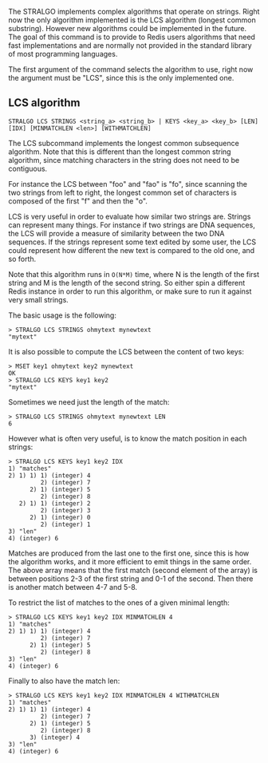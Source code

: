 The STRALGO implements complex algorithms that operate on strings.
Right now the only algorithm implemented is the LCS algorithm (longest common
substring). However new algorithms could be implemented in the future.
The goal of this command is to provide to Redis users algorithms that need
fast implementations and are normally not provided in the standard library of
most programming languages.

The first argument of the command selects the algorithm to use, right now
the argument must be "LCS", since this is the only implemented one.

## LCS algorithm

```
STRALGO LCS STRINGS <string_a> <string_b> | KEYS <key_a> <key_b> [LEN] [IDX] [MINMATCHLEN <len>] [WITHMATCHLEN]
```

The LCS subcommand implements the longest common subsequence algorithm. Note that this is different than the longest common string algorithm, since matching characters in the string does not need to be contiguous.

For instance the LCS between "foo" and "fao" is "fo", since scanning the two strings from left to right, the longest common set of characters is composed of the first "f" and then the "o".

LCS is very useful in order to evaluate how similar two strings are. Strings can represent many things. For instance if two strings are DNA sequences, the LCS will provide a measure of similarity between the two DNA sequences. If the strings represent some text edited by some user, the LCS could represent how different the new text is compared to the old one, and so forth.

Note that this algorithm runs in `O(N*M)` time, where N is the length of the first string and M is the length of the second string. So either spin a different Redis instance in order to run this algorithm, or make sure to run it against very small strings.

The basic usage is the following:

```
> STRALGO LCS STRINGS ohmytext mynewtext
"mytext"
```

It is also possible to compute the LCS between the content of two keys:

```
> MSET key1 ohmytext key2 mynewtext
OK
> STRALGO LCS KEYS key1 key2
"mytext"
```

Sometimes we need just the length of the match:

```
> STRALGO LCS STRINGS ohmytext mynewtext LEN
6
```

However what is often very useful, is to know the match position in each strings:

```
> STRALGO LCS KEYS key1 key2 IDX
1) "matches"
2) 1) 1) 1) (integer) 4
         2) (integer) 7
      2) 1) (integer) 5
         2) (integer) 8
   2) 1) 1) (integer) 2
         2) (integer) 3
      2) 1) (integer) 0
         2) (integer) 1
3) "len"
4) (integer) 6
```

Matches are produced from the last one to the first one, since this is how
the algorithm works, and it more efficient to emit things in the same order.
The above array means that the first match (second element of the array)
is between positions 2-3 of the first string and 0-1 of the second.
Then there is another match between 4-7 and 5-8.

To restrict the list of matches to the ones of a given minimal length:

```
> STRALGO LCS KEYS key1 key2 IDX MINMATCHLEN 4
1) "matches"
2) 1) 1) 1) (integer) 4
         2) (integer) 7
      2) 1) (integer) 5
         2) (integer) 8
3) "len"
4) (integer) 6
```

Finally to also have the match len:

```
> STRALGO LCS KEYS key1 key2 IDX MINMATCHLEN 4 WITHMATCHLEN
1) "matches"
2) 1) 1) 1) (integer) 4
         2) (integer) 7
      2) 1) (integer) 5
         2) (integer) 8
      3) (integer) 4
3) "len"
4) (integer) 6
```


